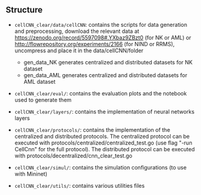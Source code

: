 ## Structure
- `cellCNN_clear/data/cellCNN`: contains the scripts for data generation and preprocessing, download the relevant data
at https://zenodo.org/record/5597098#.YXbaz9ZBzt0 (for NK or AML) or http://flowrepository.org/experiments/2166 (for NIND or RRMS), uncompress and place it in the data/cellCNN/folder
  - gen_data_NK generates centralized and distributed datasets for NK dataset
  - gen_data_AML generates centralized and distributed datasets for AML dataset

- `cellCNN_clear/eval/`: contains the evaluation plots and the notebook used to generate them

- `cellCNN_clear/layers/`: contains the implementation of neural networks layers

- `cellCNN_clear/protocols/`: contains the implementation of the centralized and distributed protocols. The centralized protocol can be executed with protocols/centralized/centralized_test.go (use flag "-run CellCnn" for the full protocol). The distributed protocol can be executed with protocols/decentralized/cnn_clear_test.go

- `cellCNN_clear/simul/`: contains the simulation configurations (to use with Mininet)

- `cellCNN_clear/utils/`: contains various utilities files
